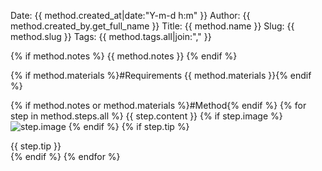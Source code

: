 Date: {{ method.created_at|date:"Y-m-d h:m" }}
Author: {{ method.created_by.get_full_name }}
Title: {{ method.name }}
Slug: {{ method.slug }}
Tags: {{ method.tags.all|join:"," }}

{% if method.notes %}
{{ method.notes }}
{% endif %}

{% if method.materials %}#Requirements
{{ method.materials }}{% endif %}

{% if method.notes or method.materials %}#Method{% endif %}
{% for step in method.steps.all %}
{{ step.content }}
{% if step.image %}
![step.image]({{step.image}})
{% endif %}
{% if step.tip %}
<aside>{{ step.tip }}</aside>
{% endif %}
{% endfor %}


